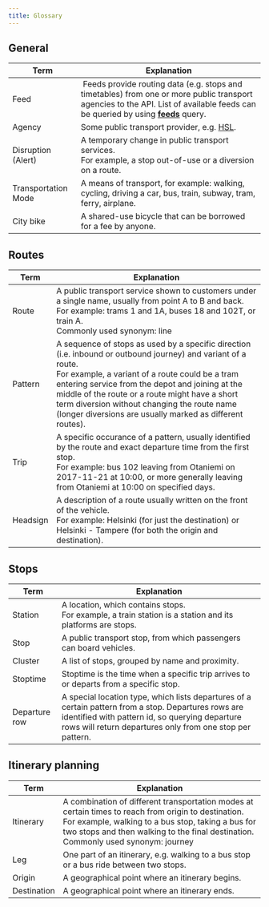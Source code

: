```yaml
---
title: Glossary
---
```


## <a name="general"></a>General

| Term                   | Explanation                     |
|------------------------|---------------------------------|
| Feed                   | Feeds provide routing data (e.g. stops and timetables) from one or more public transport agencies to the API. List of available feeds can be queried by using [**feeds**](https://api.digitransit.fi/graphiql/finland?query=%7B%0A%20%20feeds%20%7B%0A%20%20%20%20feedId%0A%20%20%20%20agencies%20%7B%0A%20%20%20%20%20%20name%0A%20%20%20%20%7D%0A%20%20%7D%0A%7D) query.
| Agency                 | Some public transport provider, e.g. [HSL](https://www.hsl.fi/).
| Disruption (Alert)     | A temporary change in public transport services.<br/>For example, a stop out-of-use or a diversion on a route.
| Transportation Mode    | A means of transport, for example: walking, cycling, driving a car, bus, train, subway, tram, ferry, airplane.
| City bike              | A shared-use bicycle that can be borrowed for a fee by anyone.

## <a name="routes"/>Routes

| Term                   | Explanation                     |
|------------------------|---------------------------------|
| Route                  | A public transport service shown to customers under a single name, usually from point A to B and back. For example: trams 1 and 1A, buses 18 and 102T, or train A.<br/>Commonly used synonym: line |
| Pattern		 | A sequence of stops as used by a specific direction (i.e. inbound or outbound journey) and variant of a route.<br/>For example, a variant of a route could be a tram entering service from the depot and joining at the middle of the route or a route might have a short term diversion without changing the route name (longer diversions are usually marked as different routes). |
| Trip                   | A specific occurance of a pattern, usually identified by the route and exact departure time from the first stop.<br/>For example: bus 102 leaving from Otaniemi on 2017-11-21 at 10:00, or more generally leaving from Otaniemi at 10:00 on specified days. |
| Headsign               | A description of a route usually written on the front of the vehicle.<br/>For example: Helsinki (for just the destination) or Helsinki - Tampere (for both the origin and destination). |

## <a name="stops"/>Stops

| Term                   | Explanation                     |
|------------------------|---------------------------------|
| Station                | A location, which contains stops.<br/>For example, a train station is a station and its platforms are stops. | 
| Stop                   | A public transport stop, from which passengers can board vehicles. |
| Cluster                | A list of stops, grouped by name and proximity. |
| Stoptime               | Stoptime is the time when a specific trip arrives to or departs from a specific stop. |
| Departure row          | A special location type, which lists departures of a certain pattern from a stop. Departures rows are identified with pattern id, so querying departure rows will return departures only from one stop per pattern. |

## <a name="itinerary-planning"/>Itinerary planning

| Term                   | Explanation                     |
|------------------------|---------------------------------|
| Itinerary              | A combination of different transportation modes at certain times to reach from origin to destination.<br/>For example, walking to a bus stop, taking a bus for two stops and then walking to the final destination.<br/>Commonly used synonym: journey |
| Leg                    | One part of an itinerary, e.g. walking to a bus stop or a bus ride between two stops. |
| Origin                 | A geographical point where an itinerary begins. |
| Destination            | A geographical point where an itinerary ends. |
